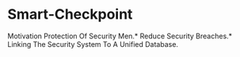 # Smart-Checkpoint
Motivation Protection Of Security Men.* Reduce Security Breaches.* Linking The Security System To A Unified Database.
